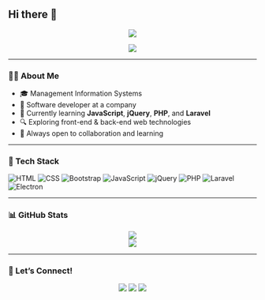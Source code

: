 ## Hi there 👋

<!-- Banner -->
<p align="center">
  <img src="https://capsule-render.vercel.app/api?type=waving&color=0d1117&height=200&section=header&text=Hi,%20I'm%20Ufuk!&fontSize=40&fontColor=ffffff" />
</p>

<p align="center">
  <img src="https://readme-typing-svg.herokuapp.com?color=6A5ACD&size=24&center=true&vCenter=true&lines=Software+Developer;Web+Dev+Explorer;PHP+%26+JS+Learner;Open+to+Collaboration+🤝" />
</p>

---

### 👨‍💻 About Me

- 🎓 Management Information Systems   
- 💼 Software developer at a company  
- 🧠 Currently learning **JavaScript**, **jQuery**, **PHP**, and **Laravel**  
- 🔍 Exploring front-end & back-end web technologies  
- 🤝 Always open to collaboration and learning

---

### 🔧 Tech Stack

![HTML](https://img.shields.io/badge/-HTML5-E34F26?style=flat&logo=html5&logoColor=white)
![CSS](https://img.shields.io/badge/-CSS3-1572B6?style=flat&logo=css3)
![Bootstrap](https://img.shields.io/badge/-Bootstrap-563D7C?style=flat&logo=bootstrap)
![JavaScript](https://img.shields.io/badge/-JavaScript-F7DF1E?style=flat&logo=javascript&logoColor=black)
![jQuery](https://img.shields.io/badge/-jQuery-0769AD?style=flat&logo=jquery&logoColor=white)
![PHP](https://img.shields.io/badge/-PHP-777BB4?style=flat&logo=php)
![Laravel](https://img.shields.io/badge/-Laravel-E74430?style=flat&logo=laravel)
![Electron](https://img.shields.io/badge/-Electron-2E2E2E?style=flat&logo=electron)

---

### 📊 GitHub Stats

<p align="center">
  <img src="https://github-readme-stats.vercel.app/api?username=ufukseckinkorkut&show_icons=true&theme=tokyonight" />
  <br />
  <img src="https://github-readme-streak-stats.herokuapp.com?user=ufukseckinkorkut&theme=tokyonight&hide_border=true" />
</p>

---

### 🤝 Let’s Connect!

<p align="center">
  <a href="mailto:uskn2004@gmail.com" target="_blank"><img src="https://img.shields.io/badge/-Email-%23333?style=flat&logo=gmail&logoColor=white"/></a>
  <a href="https://www.linkedin.com/in/ufuk-se%C3%A7kin-korkut-776b942bb/" target="_blank"><img src="https://img.shields.io/badge/-LinkedIn-0A66C2?style=flat&logo=linkedin&logoColor=white"/></a>
  <a href="https://www.instagram.com/ufukseckinkorkut/" target="_blank"><img src="https://img.shields.io/badge/-Instagram-E4405F?style=flat&logo=instagram&logoColor=white"/></a>
</p>


